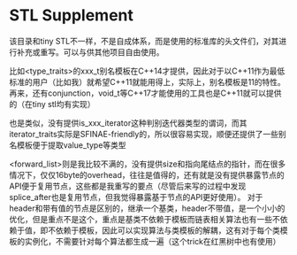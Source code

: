 # STL Supplement
该目录和tiny STL不一样，不是自成体系，而是使用的标准库的头文件们，对其进行补充或重写。可以与供其他项目自由使用。

比如<type_traits>的xxx_t别名模板在C++14才提供，因此对于以C++11作为最低标准的用户（比如我）就希望C++11就能用得上，实际上，别名模板是11的特性。再来，还有conjunction，void_t等C++17才能使用的工具也是C++11就可以提供的（在tiny stl均有实现）

<iterator>也是类似，没有提供is_xxx_iterator这种判别迭代器类型的谓词，而其iterator_traits实际是SFINAE-friendly的，所以很容易实现，顺便还提供了一些别名模板便于提取value_type等类型

<forward_list>则是我比较不满的，没有提供size和指向尾结点的指针，而在很多情况下，仅仅16byte的overhead，往往是值得的，还有就是没有提供暴露节点的API便于复用节点，这些都是我重写的要点（尽管后来写的过程中发现splice_after也是复用节点，但我觉得暴露基于节点的API更好使用）。
对于header和带有值的节点是区别的，继承一个基类，header不带值，是一个小小的优化，但是重点不是这个，重点是基类不依赖于模板而链表相关算法也有一些不依赖于值，即不依赖于模板，因此可以实现算法与类模板的解耦，这有对于每个类模板的实例化，不需要针对每个算法都生成一遍（这个trick在红黑树中也有使用）
